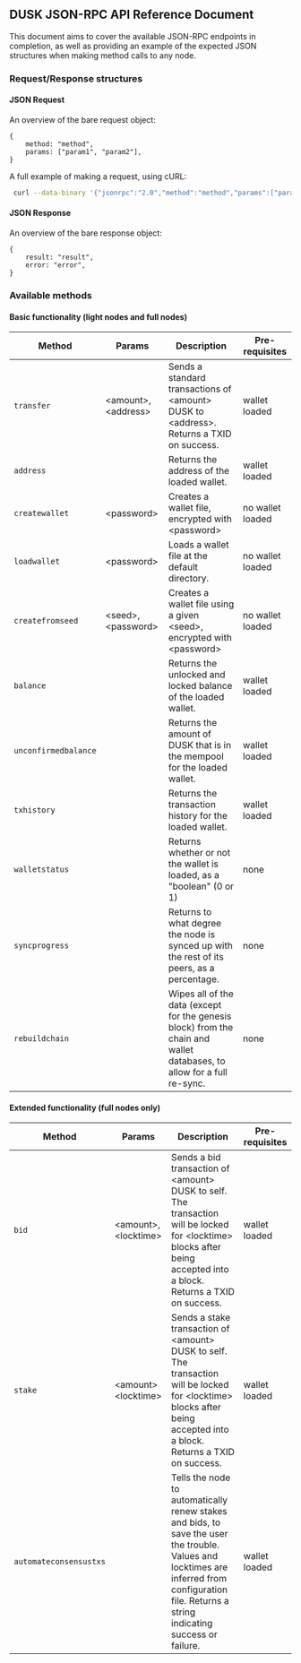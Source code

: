 ## DUSK JSON-RPC API Reference Document

This document aims to cover the available JSON-RPC endpoints in completion, as well as providing an example of the expected JSON structures when making method calls to any node.

### Request/Response structures

#### JSON Request

An overview of the bare request object:

```
{
	method: "method",
	params: ["param1", "param2"],
}
```

A full example of making a request, using cURL:

```bash
 curl --data-binary '{"jsonrpc":"2.0","method":"method","params":["param1", "param2"]}' -H 'content-type:application/json;' http://127.0.0.1:9000
```

#### JSON Response

An overview of the bare response object:

```
{
	result: "result",
	error: "error",
}
```

### Available methods

#### Basic functionality (light nodes and full nodes)

| Method | Params | Description | Pre-requisites |
| ------ | ------ | ----------- | -------------- |
| `transfer` | \<amount\>, \<address\> | Sends a standard transactions of \<amount\> DUSK to \<address\>. Returns a TXID on success. | wallet loaded |
| `address` | | Returns the address of the loaded wallet. | wallet loaded |
| `createwallet` | \<password\> | Creates a wallet file, encrypted with \<password\> | no wallet loaded |
| `loadwallet` | \<password\> | Loads a wallet file at the default directory. | no wallet loaded |
| `createfromseed` | \<seed\>, \<password\> | Creates a wallet file using a given \<seed\>, encrypted with \<password\> | no wallet loaded |
| `balance` | | Returns the unlocked and locked balance of the loaded wallet. | wallet loaded |
| `unconfirmedbalance` | | Returns the amount of DUSK that is in the mempool for the loaded wallet. | wallet loaded |
| `txhistory` | | Returns the transaction history for the loaded wallet. | wallet loaded |
| `walletstatus` | | Returns whether or not the wallet is loaded, as a "boolean" (0 or 1) | none |
| `syncprogress` | | Returns to what degree the node is synced up with the rest of its peers, as a percentage. | none |
| `rebuildchain` | | Wipes all of the data (except for the genesis block) from the chain and wallet databases, to allow for a full re-sync. | none |

#### Extended functionality (full nodes only)

| Method | Params | Description | Pre-requisites |
| ------ | ------ | ----------- | -------------- |
| `bid` | \<amount\>, \<locktime\> | Sends a bid transaction of \<amount\> DUSK to self. The transaction will be locked for \<locktime\> blocks after being accepted into a block. Returns a TXID on success. | wallet loaded |
| `stake` | \<amount\> \<locktime\> | Sends a stake transaction of \<amount\> DUSK to self. The transaction will be locked for \<locktime\> blocks after being accepted into a block. Returns a TXID on success. | wallet loaded |
| `automateconsensustxs` | | Tells the node to automatically renew stakes and bids, to save the user the trouble. Values and locktimes are inferred from configuration file. Returns a string indicating success or failure. | wallet loaded |
